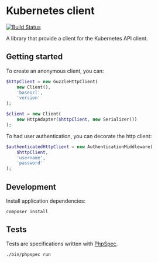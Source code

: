 # Kubernetes client

[![Build Status](https://travis-ci.org/sroze/kubernetes-client.svg?branch=master)](https://travis-ci.org/sroze/kubernetes-client)

A library that provide a client for the Kubernetes API client.

## Getting started

To create an anonymous client, you can:

```php
$httpClient = new GuzzleHttpClient(
    new Client(),
    'baseUrl',
    'version'
);

$client = new Client(
    new HttpAdapter($httpClient, new Serializer())
);
```

To had user authentication, you can decorate the http client:
```php
$authenticatedHttpClient = new AuthenticationMiddleware(
    $httpClient,
    'username',
    'password'
);
```

## Development

Install application dependencies:

```
composer install
```

## Tests

Tests are specifications written with [PhpSpec](http://github.com/phpspec/phpspec).

```
./bin/phpspec run
```
